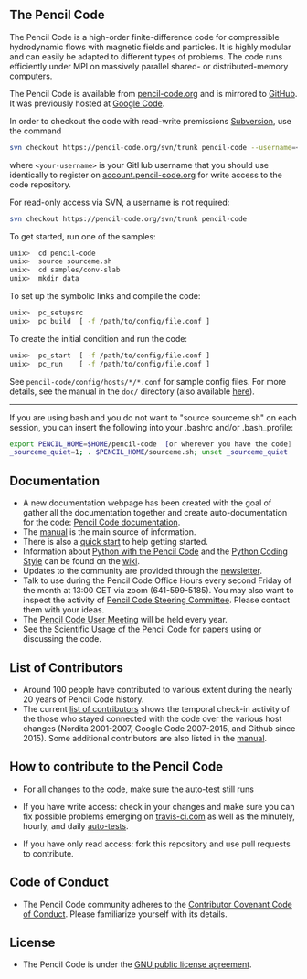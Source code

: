 The Pencil Code
---------------
The Pencil Code is a high-order finite-difference code for compressible hydrodynamic flows with magnetic fields and particles. It is highly modular and can easily be adapted to different types of problems. The code runs efficiently under MPI on massively parallel shared- or distributed-memory computers.

The Pencil Code is available from
[pencil-code.org](https://pencil-code.org/) and is mirrored to
[GitHub](https://github.com/pencil-code/pencil-code).
It was previously hosted at
[Google Code](https://code.google.com/p/pencil-code/).

In order to checkout the code with read-write premissions
[Subversion](https://subversion.apache.org), use the command
```sh
svn checkout https://pencil-code.org/svn/trunk pencil-code --username=<your-username>
```
where `<your-username>` is your GitHub username that you should use identically to register on [account.pencil-code.org](https://account.pencil-code.org/) for write access to the code repository.

For read-only access via SVN, a username is not required:
```sh
svn checkout https://pencil-code.org/svn/trunk pencil-code
```

To get started, run one of the samples:
```sh
unix>  cd pencil-code
unix>  source sourceme.sh
unix>  cd samples/conv-slab
unix>  mkdir data
```
To set up the symbolic links and compile the code:
```sh
unix>  pc_setupsrc
unix>  pc_build  [ -f /path/to/config/file.conf ]
```
To create the initial condition and run the code:
```sh
unix>  pc_start  [ -f /path/to/config/file.conf ]
unix>  pc_run    [ -f /path/to/config/file.conf ]
```

See `pencil-code/config/hosts/*/*.conf` for sample config files. For more
details, see the manual in the `doc/` directory (also available
[here](http://pencil-code.nordita.org/)).

-----------------------------------------------------------------------------

If you are using bash and you do not want to "source sourceme.sh" on each
session, you can insert the following into your .bashrc and/or .bash_profile:
```sh
export PENCIL_HOME=$HOME/pencil-code  [or wherever you have the code]
_sourceme_quiet=1; . $PENCIL_HOME/sourceme.sh; unset _sourceme_quiet
```

## Documentation

* A new documentation webpage has been created with the goal of gather all the documentation together and create auto-documentation for the code:
[Pencil Code documentation](https://pencil-code.readthedocs.io/en/latest/index.html).
* The [manual][manual] is the main source of information.
* There is also a [quick start][quick_start] to help getting started.
* Information about [Python with the Pencil Code][PythonForPencil] and the
  [Python Coding Style][PythonCodingStyle] can be found on the [wiki][wiki].
* Updates to the community are provided through the [newsletter][newsletter].
* Talk to use during the Pencil Code Office Hours every second Friday
  of the month at 13:00 CET via zoom (641-599-5185).
  You may also want to inspect the activity of [Pencil Code Steering Committee][PCSC].
  Please contact them with your ideas.
* The [Pencil Code User Meeting](http://pencil-code.nordita.org/meetings.php) will be held every year.
* See the [Scientific Usage of the Pencil Code][citations] for papers using or discussing the code.

## List of Contributors

* Around 100 people have contributed to various extent during the
  nearly 20 years of Pencil Code history.
* The current [list of contributors][contributors] shows the temporal
  check-in activity of the those who stayed connected with the code
  over the various host changes (Nordita 2001-2007, Google Code 2007-2015,
  and Github since 2015).
  Some additional contributors are also listed in the [manual][manual].

## How to contribute to the Pencil Code

* For all changes to the code, make sure the auto-test still runs

* If you have write access: check in your changes and make sure you can
  fix possible problems emerging on [travis-ci.com][travis] as well as the
  minutely, hourly, and daily [auto-tests][auto-tests].

* If you have only read access: fork this repository and use pull requests to contribute.

## Code of Conduct

* The Pencil Code community adheres to the [Contributor Covenant Code of Conduct][conduct].
  Please familiarize yourself with its details.

## License

* The Pencil Code is under the [GNU public license agreement][license].

[travis]: https://www.travis-ci.com/github/pencil-code/pencil-code
[auto-tests]: http://pencil-code.nordita.org/tests.php
[conduct]: https://github.com/pencil-code/pencil-code/blob/master/license/CODE_OF_CONDUCT.md
[manual]: https://github.com/pencil-code/website/raw/master/doc/manual.pdf
[quick_start]: https://github.com/pencil-code/website/raw/master/doc/quick_start.pdf
[license]: https://github.com/pencil-code/pencil-code/blob/master/license/GNU_public_license.txt
[contributors]: https://github.com/pencil-code/pencil-code/graphs/contributors
[wiki]: https://github.com/pencil-code/pencil-code/wiki
[PythonCodingStyle]: https://github.com/pencil-code/pencil-code/wiki/PythonCodingStyle
[PythonForPencil]: https://github.com/pencil-code/pencil-code/wiki/PythonForPencil
[newsletter]: https://github.com/pencil-code/website/blob/master/NewsLetters/
[citations]: https://github.com/pencil-code/website/raw/master/doc/citations.pdf
[PCSC]: http://norlx65.nordita.org/~brandenb/pencil-code/PCSC/
[meetings]: http://pencil-code.nordita.org/meetings.php

